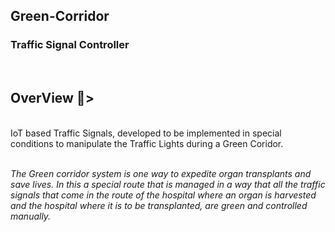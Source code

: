 <h2>Green-Corridor</h2>
<h3> Traffic Signal Controller </h3>

<br>

## OverView 🔎>

<br>
IoT based Traffic Signals, developed to be implemented in special conditions to manipulate the Traffic Lights during a Green Coridor.


<br><i>
The Green corridor system is one way to expedite organ transplants and save lives. 
In this a special route that is managed in a way that all the traffic signals that come in the route of the hospital where an organ is harvested and the hospital where it is to be transplanted, are green and controlled manually.
<br>
</i>


